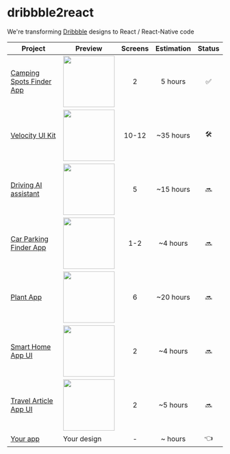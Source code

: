 # dribbble2react
We're transforming [Dribbble](https://dribbble.com/) designs to React / React-Native code

| Project | Preview | Screens | Estimation | Status |
| ------ | ------ | :------: | :------: | :------: |
| [Camping Spots Finder App](https://dribbble.com/shots/5765449-Camping-Spots-Finder-App-Day-364-365-Project365/attachments/1243964) | <img src="https://cdn.dribbble.com/users/386883/screenshots/5765449/attachments/1243964/30122018-design.png" width="120" /> | 2 | 5 hours | :white_check_mark: |
| [Velocity UI Kit](https://www.invisionapp.com/inside-design/design-resources/design-system-dashboard-ui-kit/) | <img src="https://s3.amazonaws.com/www-inside-design/uploads/2019/01/velocity-gallery-md-4.png" width="120" /> | 10-12 | ~35 hours | :hammer_and_wrench: |
| [Driving AI assistant](https://dribbble.com/shots/4560198-Driving-AI-assistant/attachments/1031428) | <img src="https://cdn.dribbble.com/users/389060/screenshots/4560198/attachments/1031428/expanded.png" width="120" /> | 5 | ~15 hours | :soon: | 
| [Car Parking Finder App](https://dribbble.com/shots/5361780-Car-Parking-Finder-App-Day-280-365-Project365/attachments/1162528) | <img src="https://cdn.dribbble.com/users/386883/screenshots/5361780/attachments/1162528/07102018-design.png" width="120" /> | 1-2 | ~4 hours | :soon: |
| [Plant App](https://dribbble.com/shots/4569970-Plant-Freebie-2-Dribbble-Invites/attachments/1033490)  | <img src="https://cdn.dribbble.com/users/1002086/screenshots/4569970/attachments/1033490/hd.png" width="120" /> | 6 | ~20 hours | :soon: |
| [Smart Home App UI](https://dribbble.com/shots/4585243-Smart-Home-App-Ui/attachments/1036679) | <img src="https://cdn.dribbble.com/users/968354/screenshots/4585243/attachments/1036679/smart_home_app_ui_attachment.png" width="120" /> | 2 | ~4 hours | :soon: |
| [Travel Article App UI](https://dribbble.com/shots/5717917-Travel-Article-Application/attachments/1234851)  | <img src="https://cdn.dribbble.com/users/1631607/screenshots/5717917/attachments/1234851/____-1.0.png" width="120" /> | 2 | ~5 hours | :soon: |
| [Your app](https://github.com/react-ui-kit/dribbble2react/issues/new?assignees=&labels=&template=feature_request.md&title=) | Your design | - | ~ hours | :point_left: |
